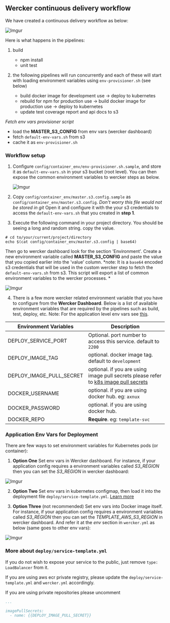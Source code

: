 ## Wercker continuous delivery workflow
We have created a continuous delivery workflow as below:

![Imgur](http://i.imgur.com/0qfoMaB.png)

Here is what happens in the pipelines:

1. build
    - npm install
    - unit test

2. the following pipelines will run concurrently and each of these will start with loading environment variables using `env-provisioner.sh` (see below)
    - build docker image for development use -> deploy to kubernetes
    - rebuild for npm for production use -> build docker image for production use -> deploy to kubernetes
    - update test coverage report and api docs to s3


*Fetch env vars provisioner script*

  - load the **MASTER_S3_CONFIG** from env vars (wercker dashboard)
  - fetch `default-env-vars.sh` from s3
  - cache it as `env-provisioner.sh`


### Workflow setup
1. Configure `config/container_env/env-provisioner.sh.sample`, and store it as `default-env-vars.sh` in your s3 bucket (root level).
   You can then expose the common environment variables to wercker steps as below.

   ![Imgur](http://i.imgur.com/KgioS8S.png)

2. Copy `config/container_env/master.s3.config.sample` as `config/container_env/master.s3.config`. *Don't worry this file would not be stored in git*
  Open it and configure it with the your s3 credentials to access the `default-env-vars.sh` that you created in **step 1**.

3. Execute the following command in your project directory.
   You should be seeing a long and random string. copy the value.
  ```shell
  # cd to/your/current/project/directory
  echo $(cat config/container_env/master.s3.config | base64)
  ```
  Then go to wercker dashboard look for the section 'Environment'.
  Create a new environment variable called **MASTER_S3_CONFIG** and paste the value that you copied earlier into the 'value' column.
  *note: It is a `base64` encoded s3 credentials that will be used in the custom wercker step to fetch the `default-env-vars.sh` from s3. This script will export a list of common environment variables to the wercker processes.  *

  ![Imgur](http://i.imgur.com/9JZwuCI.png)

4. There is a few more wercker related environment variable that you have to configure from the **Wercker Dashboard**.
Below is a list of available environment variables that are required by the pipelines such as build, test, deploy, etc.
Note: For the application level env vars see [this](#application-env-vars-for-deployment).

| Environment Variables | Description |
| --------------------- | ----------- |
| DEPLOY_SERVICE_PORT   | Optional. port number to access this service. default to `2200` |
| DEPLOY_IMAGE_TAG   | optional. docker image tag. default to `development` |
| DEPLOY_IMAGE_PULL_SECRET   | optional. if you are using image pull secrets please refer to [k8s image pull secrets](http://kubernetes.io/docs/user-guide/images/#using-a-private-registry) |
| DOCKER_USERNAME   | optional. if you are using docker hub. eg: `axnux` |
| DOCKER_PASSWORD   | optional. if you are using docker hub. |
| DOCKER_REPO   | **Require**. eg: `template-svc` |


### Application Env Vars for Deployment
There are few ways to set environment variables for Kubernetes pods (or container):

1. **Option One** Set env vars in Wercker dashboard.
 For instance, if your application config requires a environment variables called *S3_REGION*
 then you can set the *S3_REGION* in wercker dashboard:

  ![Imgur](http://i.imgur.com/A5iq1jF.png)

2. **Option Two** Set env vars in kubernetes configmap,
 then load it into the deployment file `deploy/service-template.yml`. [Learn more](http://kubernetes.io/docs/user-guide/configmap/#use-case-consume-configmap-in-environment-variables)

3. **Option Three** (not recommended) Set env vars into Docker image itself.
For instance, if your application config requires a environment variables called *S3_REGION*
then you can set the *TEMPLATE_AWS_S3_REGION* in wercker dashboard.
And refer it at the *env* section in `wercker.yml` as below (same goes to other env vars):

  ![Imgur](http://i.imgur.com/nmwYhbK.png)



### More about `deploy/service-template.yml`
If you do not wish to expose your service to the public, just remove
`type: LoadBalancer` from it.

If you are using aws ecr private registry, please update the `deploy/service-template.yml` and `wercker.yml` accordingly.

If you are using private repositories please uncomment

```yml
...

imagePullSecrets:
  - name: {{DEPLOY_IMAGE_PULL_SECRET}}
```
